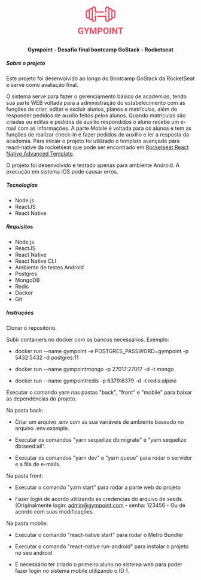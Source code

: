 <h1 align="center">
  <img src="https://github.com/rgarcia-s/gympoint/raw/master/mobile/src/assets/logo.png" />
</h1>
<h4 align="center">
  Gympoint - Desafio final bootcamp GoStack - Rocketseat
</h4>


<h5>Sobre o projeto</h5>

  Este projeto foi desenvolvido ao longo do Bootcamp GoStack da RocketSeat e serve como avaliação final.
  
  O sistema serve para fazer o gerenciamento básico de academias, tendo sua parte WEB voltada para a administração do estabelecimento com as funções de criar, editar e excluir alunos, planos e matrículas, além de responder pedidos de auxílio feitos pelos alunos. Quando matrículas são criadas ou editas e pedidos de auxílio respondidos o aluno recebe um e-mail com as informações.
  A parte Mobile é voltada para os alunos e tem as funções de realizar check-in e fazer pedidos de auxílio e ler a resposta da academia. Para iniciar o projeto foi utilizado o template avançado para react-native da rocketseat que pode ser encontrado em <a href="https://github.com/Rocketseat/react-native-template-rocketseat-advanced">Rocketseat React Native Advanced Template</a>.
  
  O projeto foi desenvolvido e testado apenas para ambiente Android. A execução em sistema IOS pode causar erros.

<h5>Tecnologias</h5>

<ul>
  <li>Node.js</li>
  <li>ReactJS</li>
  <li>React Native</li>
</ul>

<h5>Requisitos</h5>

<ul>
  <li>Node.js</li>
  <li>ReactJS</li>
  <li>React Native</li>
  <li>React Native CLI</li>
  <li>Ambiente de testes Android</li>
  <li>Postgres</li>
  <li>MongoDB</li>
  <li>Redis</li>
  <li>Docker</li>
  <li>Git</li>
</ul>

<h5>Instruções</h5>

Clonar o repositório.

Subir containers no docker com os bancos necessários. Exemplo:

 - docker run --name gympoint -e POSTGRES_PASSWORD=gympoint -p 5432:5432 -d postgres:11

 - docker run --name gympointmongo -p 27017:27017 -d -t mongo

 - docker run --name gympointredis -p 6379:6379 -d -t redis:alpine

Executar o comando yarn nas pastas "back", "front" e "mobile" para baixar as dependências do projeto.

Na pasta back:
 
 - Criar um arquivo .env com as sua variáveis de ambiente baseado no arquivo .env.example.

 - Executar os comandos "yarn sequelize db:migrate" e "yarn sequelize db:seed:all".

 - Executar os comandos "yarn dev" e "yarn queue" para rodar o servidor e a fila de e-mails.
 
Na pasta front:
  
 - Executar o comando "yarn start" para rodar a parte web do projeto
 
 - Fazer login de acordo utilizando as credencias do arquivo de seeds. (Originalmente login: admin@gympoint.com - senha: 123456 - Ou de acordo com suas modificações.
 
Na pasta mobile: 

 - Executar o comando "react-native start" para rodar o Metro Bundler
 
 - Executar o comando "react-native run-android" para instalar o projeto no seu android
 
 - É necessário ter criado o primeiro aluno no sistema web para poder fazer login no sistema mobile utilizando o ID 1.
 
